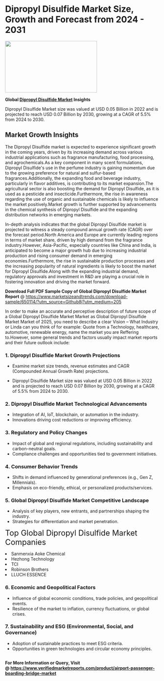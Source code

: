 <H1>Dipropyl Disulfide Market Size, Growth and Forecast from 2024 - 2031</H1><img class="aligncenter size-medium wp-image-584254" src="https://thirdeyenews.in/wp-content/uploads/2024/09/Global-Market-Research-300x168.jpeg" alt="" width="300" height="168" /><p><strong>Global&nbsp;<a href="https://www.marketsizeandtrends.com/download-sample/650114/?utm_source=Github8j?utm_medium=205">Dipropyl Disulfide Market</a> Insights</strong></p><p>Dipropyl Disulfide Market size was valued at USD 0.05 Billion in 2022 and is projected to reach USD 0.07 Billion by 2030, growing at a CAGR of 5.5% from 2024 to 2030.</p><p><h2>Market Growth Insights</h2> <p>The Dipropyl Disulfide market is expected to experience significant growth in the coming years, driven by its increasing demand across various industrial applications such as fragrance manufacturing, food processing, and agrochemicals.As a key component in many scent formulations, Dipropyl Disulfide's use in the perfume industry is gaining momentum due to the growing preference for natural and sulfur-based fragrances.Additionally, the expanding food and beverage industry, particularly in flavor additives, is contributing to its market expansion.The agricultural sector is also boosting the demand for Dipropyl Disulfide, as it is used as a pesticide and insecticide.Furthermore, the rise in awareness regarding the use of organic and sustainable chemicals is likely to influence the market positively.Market growth is further supported by advancements in the chemical synthesis of Dipropyl Disulfide and the expanding distribution networks in emerging markets.</p> <p>In-depth analysis indicates that the global Dipropyl Disulfide market is projected to witness a steady compound annual growth rate (CAGR) over the forecast period.North America and Europe are currently leading regions in terms of market share, driven by high demand from the fragrance industry.However, Asia-Pacific, especially countries like China and India, is anticipated to become a major growth hub due to increasing industrial production and rising consumer demand in emerging economies.Furthermore, the rise in sustainable production processes and the increasing popularity of natural ingredients is likely to boost the market for Dipropyl Disulfide.Along with the expanding industrial demand, regulatory approvals and investment in R&D are playing a crucial role in fostering innovation and driving the market forward.</p> <p><span class=""><strong>Download Full PDF Sample Copy of Global Dipropyl Disulfide Market Report</strong> @ <a href="https://www.marketsizeandtrends.com/download-sample/650114/?utm_source=Github8j?utm_medium=205" target="_blank">https://www.marketsizeandtrends.com/download-sample/650114/?utm_source=Github8j?utm_medium=205</a></span></p><p>In order to make an accurate and perceptive description of future scope of a Global&nbsp;Dipropyl Disulfide Market Market as Global&nbsp;Dipropyl Disulfide Market Market of 2025, you need to describe a clear Vision &ndash; What Industry or Linda can you think of for example: Quote from a Technology, healthcare, automotive, renewable energy, name the market you are Reffering to.However, some general trends and factors usually impact market reports and their future outlook include:</p><h3>1.&nbsp;<strong>Dipropyl Disulfide Market Growth Projections</strong></h3><ul><li>Examine market size trends, revenue estimates and CAGR (Compounded Annual Growth Rate) projections.</li><li><p>Dipropyl Disulfide Market size was valued at USD 0.05 Billion in 2022 and is projected to reach USD 0.07 Billion by 2030, growing at a CAGR of 5.5% from 2024 to 2030.</p></li></ul><h3>2.&nbsp;<strong>Dipropyl Disulfide Market Technological Advancements</strong></h3><ul><li>Integration of AI, IoT, blockchain, or automation in the industry.</li><li>Innovations driving cost reductions or improving efficiency.</li></ul><h3>3.&nbsp;<strong>Regulatory and Policy Changes</strong></h3><ul><li>Impact of global and regional regulations, including sustainability and carbon-neutral goals.</li><li>Compliance challenges and opportunities tied to government initiatives.</li></ul><h3>4.&nbsp;<strong>Consumer Behavior Trends</strong></h3><ul><li>Shifts in demand influenced by generational preferences (e.g., Gen Z, Millennials).</li><li>Emphasis on eco-friendly, ethical, or personalized products/services.</li></ul><h3>5.&nbsp;<strong>Global Dipropyl Disulfide Market Competitive Landscape</strong></h3><ul><li>Analysis of key players, new entrants, and partnerships shaping the industry.</li><li>Strategies for differentiation and market penetration.</li></ul><p data-pm-slice="1 1 []"><span style="color: inherit; font-family: inherit; font-size: 25px;">Top Global Dipropyl Disulfide Market Companies</span></p><div class="" data-test-id=""><p><li>Sanmenxia Aoke Chemical</li><li> Hezhong Technology</li><li> TCI</li><li> Robinson Brothers</li><li> LLUCH ESSENCE</li></p></div><h3>6.&nbsp;<strong>Economic and Geopolitical Factors</strong></h3><ul><li>Influence of global economic conditions, trade policies, and geopolitical events.</li><li>Resilience of the market to inflation, currency fluctuations, or global crises.</li></ul><h3>7.&nbsp;<strong>Sustainability and ESG (Environmental, Social, and Governance)</strong></h3><ul><li>Adoption of sustainable practices to meet ESG criteria.</li><li>Opportunities in green technologies and circular economy principles.</li></ul><h2><strong style="font-size: 14px;">For More Information or Query, Visit @&nbsp;</strong><a style="background-color: #ffffff; font-size: 14px;" href="https://www.marketsizeandtrends.com/report/dipropyl-disulfide-market/" target="_blank">https://www.verifiedmarketreports.com/product/airport-passenger-boarding-bridge-market</a></h2>